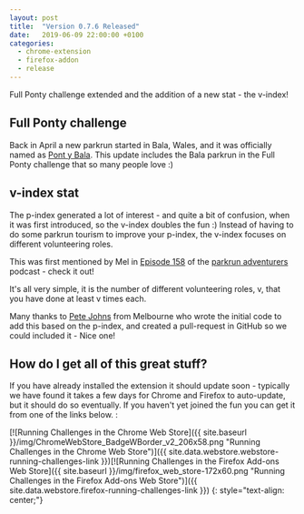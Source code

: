 ```yaml
---
layout: post
title:  "Version 0.7.6 Released"
date:   2019-06-09 22:00:00 +0100
categories:
  - chrome-extension
  - firefox-addon
  - release
---
```


Full Ponty challenge extended and the addition of a new stat - the v-index!

## Full Ponty challenge

Back in April a new parkrun started in Bala, Wales, and it was officially named
as [Pont y Bala](https://www.parkrun.org.uk/pontybala/). This update includes the
Bala parkrun in the Full Ponty challenge that so many people love :)

## v-index stat

The p-index generated a lot of interest - and quite a bit of confusion, when it
was first introduced, so the v-index doubles the fun :) Instead of having to do
some parkrun tourism to improve your p-index, the v-index focuses on different
volunteering roles.

This was first mentioned by Mel in [Episode 158](https://parkrunadventurers.podbean.com/e/episode-158-v-index/)
of the [parkrun adventurers](https://www.facebook.com/parkrunadventurers/) podcast -
check it out!

It's all very simple, it is the number of different volunteering roles, v, that
you have done at least v times each.

Many thanks to [Pete Johns](https://github.com/johnsyweb) from Melbourne who
wrote the initial code to add this based on the p-index, and created a pull-request
in GitHub so we could included it - Nice one!

## How do I get all of this great stuff?

If you have already installed the extension it should update soon - typically we
have found it takes a few days for Chrome and Firefox to auto-update, but it should
do so eventually.  If you haven't yet joined the fun you can get it from one of
the links below. :

[![Running Challenges in the Chrome Web Store]({{ site.baseurl }}/img/ChromeWebStore_BadgeWBorder_v2_206x58.png "Running Challenges in the Chrome Web Store")]({{ site.data.webstore.webstore-running-challenges-link }})[![Running Challenges in the Firefox Add-ons Web Store]({{ site.baseurl }}/img/firefox_web_store-172x60.png "Running Challenges in the Firefox Add-ons Web Store")]({{ site.data.webstore.firefox-running-challenges-link }})
{: style="text-align: center;"}
